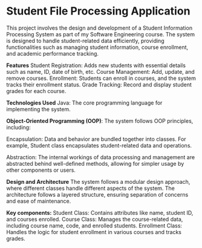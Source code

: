 # Student File Processing Application
This project involves the design and development of a Student Information Processing System as part of my Software Engineering course. The system is designed to handle student-related data efficiently, providing functionalities such as managing student information, course enrollment, and academic performance tracking.

**Features**
Student Registration: Adds new students with essential details such as name, ID, date of birth, etc.
Course Management: Add, update, and remove courses.
Enrollment: Students can enroll in courses, and the system tracks their enrollment status.
Grade Tracking: Record and display student grades for each course.

**Technologies Used**
Java: The core programming language for implementing the system.

**Object-Oriented Programming (OOP)**: 
The system follows OOP principles, including:

Encapsulation: Data and behavior are bundled together into classes. For example, Student class encapsulates student-related data and operations.

Abstraction: The internal workings of data processing and management are abstracted behind well-defined methods, allowing for simpler usage by other components or users.

**Design and Architecture**
The system follows a modular design approach, where different classes handle different aspects of the system. The architecture follows a layered structure, ensuring separation of concerns and ease of maintenance.

**Key components:**
Student Class: Contains attributes like name, student ID, and courses enrolled.
Course Class: Manages the course-related data, including course name, code, and enrolled students.
Enrollment Class: Handles the logic for student enrollment in various courses and tracks grades.
